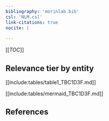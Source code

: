 ```yaml
---
bibliography: 'morinlab.bib'
csl: 'NLM.csl'
link-citations: true
nocite: |
  
---
```


[[_TOC_]]




## Relevance tier by entity

[[include:tables/table1_TBC1D3F.md]]





[[include:tables/mermaid_TBC1D3F.md]]

## References


